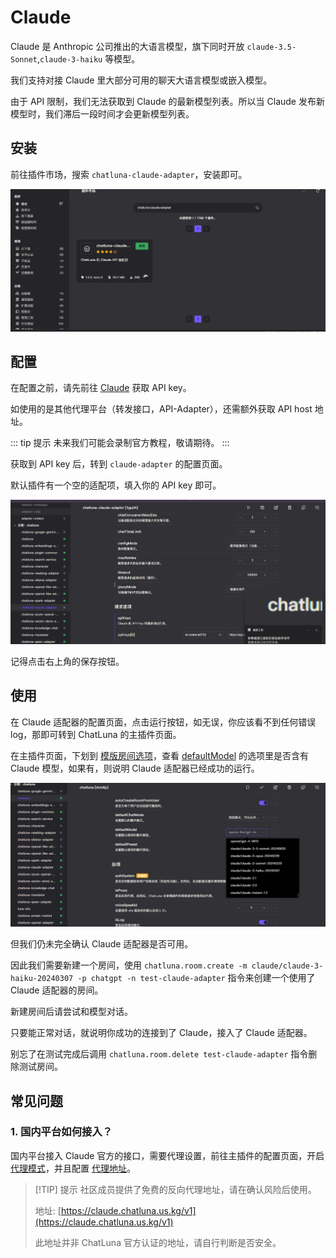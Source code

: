 # Claude

Claude 是 Anthropic 公司推出的大语言模型，旗下同时开放 `claude-3.5-Sonnet`,`claude-3-haiku` 等模型。

我们支持对接 Claude 里大部分可用的聊天大语言模型或嵌入模型。

由于 API 限制，我们无法获取到 Claude 的最新模型列表。所以当 Claude 发布新模型时，我们滞后一段时间才会更新模型列表。

## 安装

前往插件市场，搜索 `chatluna-claude-adapter`，安装即可。

![images](../../public/images/plugin_market_claude.png)

## 配置

在配置之前，请先前往 [Claude](https://console.anthropic.com/settings/keys) 获取 API key。

如使用的是其他代理平台（转发接口，API-Adapter），还需额外获取 API host 地址。

::: tip 提示
未来我们可能会录制官方教程，敬请期待。
:::

获取到 API key 后，转到 `claude-adapter` 的配置页面。

默认插件有一个空的适配项，填入你的 API key 即可。

![images](../../public/images/plugin_claude.png)

记得点击右上角的保存按钮。

## 使用

在 Claude 适配器的配置页面，点击运行按钮，如无误，你应该看不到任何错误 log，那即可转到 ChatLuna 的主插件页面。

在主插件页面，下划到 [模版房间选项](../useful-configurations.md#模版房间选项)，查看 [defaultModel](../useful-configurations.md#defaultmodel) 的选项里是否含有 Claude 模型，如果有，则说明 Claude 适配器已经成功的运行。

![images](../../public/images/plugin_claude_config.png)

但我们仍未完全确认 Claude 适配器是否可用。

因此我们需要新建一个房间，使用 `chatluna.room.create -m claude/claude-3-haiku-20240307 -p chatgpt -n test-claude-adapter` 指令来创建一个使用了 Claude 适配器的房间。

新建房间后请尝试和模型对话。

只要能正常对话，就说明你成功的连接到了 Claude，接入了 Claude 适配器。

别忘了在测试完成后调用 `chatluna.room.delete test-claude-adapter` 指令删除测试房间。

## 常见问题

### 1. 国内平台如何接入？

国内平台接入 Claude 官方的接口，需要代理设置，前往主插件的配置页面，开启 [代理模式](../useful-configurations.md/#isproxy)，并且配置 [代理地址](../useful-configurations.md#proxyaddress)。

> [!TIP] 提示
> 社区成员提供了免费的反向代理地址，请在确认风险后使用。
>
> 地址: [https://claude.chatluna.us.kg/v1](https://claude.chatluna.us.kg/v1)
>
> 此地址并非 ChatLuna 官方认证的地址，请自行判断是否安全。
